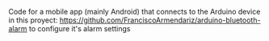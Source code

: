 Code for a mobile app (mainly Android) that connects to the Arduino device in this proyect: https://github.com/FranciscoArmendariz/arduino-bluetooth-alarm to configure it's alarm settings
